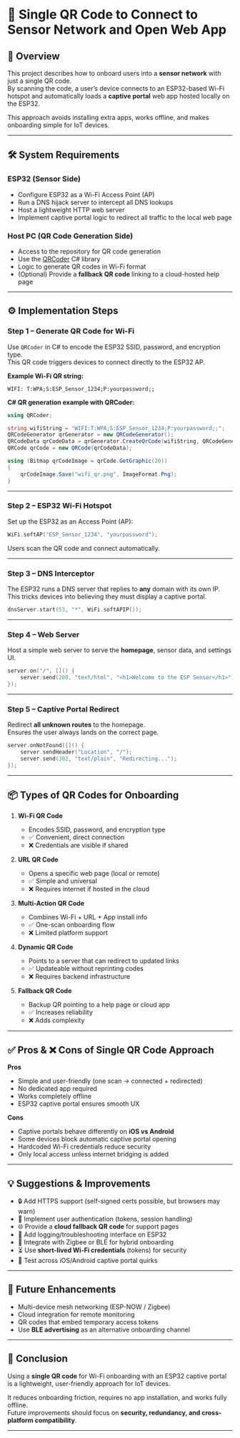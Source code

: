 # 📱 Single QR Code to Connect to Sensor Network and Open Web App

## 📖 Overview
This project describes how to onboard users into a **sensor network** with just a single QR code.  
By scanning the code, a user’s device connects to an ESP32-based Wi-Fi hotspot and automatically loads a **captive portal** web app hosted locally on the ESP32.  

This approach avoids installing extra apps, works offline, and makes onboarding simple for IoT devices.  

---

## 🛠️ System Requirements

### ESP32 (Sensor Side)
- Configure ESP32 as a Wi-Fi Access Point (AP)  
- Run a DNS hijack server to intercept all DNS lookups  
- Host a lightweight HTTP web server  
- Implement captive portal logic to redirect all traffic to the local web page  

### Host PC (QR Code Generation Side)
- Access to the repository for QR code generation  
- Use the [QRCoder](https://github.com/codebude/QRCoder) C# library  
- Logic to generate QR codes in Wi-Fi format  
- (Optional) Provide a **fallback QR code** linking to a cloud-hosted help page  

---

## ⚙️ Implementation Steps

### **Step 1 – Generate QR Code for Wi-Fi**
Use `QRCoder` in C# to encode the ESP32 SSID, password, and encryption type.  
This QR code triggers devices to connect directly to the ESP32 AP.  

**Example Wi-Fi QR string:**
```text
WIFI: T:WPA;S:ESP_Sensor_1234;P:yourpassword;;
```

**C# QR generation example with QRCoder:**
```csharp
using QRCoder;

string wifiString = "WIFI:T:WPA;S:ESP_Sensor_1234;P:yourpassword;;";
QRCodeGenerator qrGenerator = new QRCodeGenerator();
QRCodeData qrCodeData = qrGenerator.CreateQrCode(wifiString, QRCodeGenerator.ECCLevel.Q);
QRCode qrCode = new QRCode(qrCodeData);

using (Bitmap qrCodeImage = qrCode.GetGraphic(20))
{
    qrCodeImage.Save("wifi_qr.png", ImageFormat.Png);
}
```

---

### **Step 2 – ESP32 Wi-Fi Hotspot**
Set up the ESP32 as an Access Point (AP):  

```cpp
WiFi.softAP("ESP_Sensor_1234", "yourpassword");
```

Users scan the QR code and connect automatically.  

---

### **Step 3 – DNS Interceptor**
The ESP32 runs a DNS server that replies to **any** domain with its own IP.  
This tricks devices into believing they must display a captive portal.  

```cpp
dnsServer.start(53, "*", WiFi.softAPIP());
```

---

### **Step 4 – Web Server**
Host a simple web server to serve the **homepage**, sensor data, and settings UI.  

```cpp
server.on("/", []() {
    server.send(200, "text/html", "<h1>Welcome to the ESP Sensor</h1>");
});
```

---

### **Step 5 – Captive Portal Redirect**
Redirect **all unknown routes** to the homepage.  
Ensures the user always lands on the correct page.  

```cpp
server.onNotFound([]() {
    server.sendHeader("Location", "/");
    server.send(302, "text/plain", "Redirecting...");
});
```

---

## 📦 Types of QR Codes for Onboarding

1. **Wi-Fi QR Code**  
   - Encodes SSID, password, and encryption type  
   - ✅ Convenient, direct connection  
   - ❌ Credentials are visible if shared  

2. **URL QR Code**  
   - Opens a specific web page (local or remote)  
   - ✅ Simple and universal  
   - ❌ Requires internet if hosted in the cloud  

3. **Multi-Action QR Code**  
   - Combines Wi-Fi + URL + App install info  
   - ✅ One-scan onboarding flow  
   - ❌ Limited platform support  

4. **Dynamic QR Code**  
   - Points to a server that can redirect to updated links  
   - ✅ Updateable without reprinting codes  
   - ❌ Requires backend infrastructure  

5. **Fallback QR Code**  
   - Backup QR pointing to a help page or cloud app  
   - ✅ Increases reliability  
   - ❌ Adds complexity  

---

## ✅ Pros & ❌ Cons of Single QR Code Approach

**Pros**
- Simple and user-friendly (one scan → connected + redirected)  
- No dedicated app required  
- Works completely offline  
- ESP32 captive portal ensures smooth UX  

**Cons**
- Captive portals behave differently on **iOS vs Android**  
- Some devices block automatic captive portal opening  
- Hardcoded Wi-Fi credentials reduce security  
- Only local access unless internet bridging is added  

---

## 💡 Suggestions & Improvements

- 🔒 Add HTTPS support (self-signed certs possible, but browsers may warn)  
- 🔑 Implement user authentication (tokens, session handling)  
- 🌐 Provide a **cloud fallback QR code** for support pages  
- 📝 Add logging/troubleshooting interface on ESP32  
- 🔗 Integrate with Zigbee or BLE for hybrid onboarding  
- ⏳ Use **short-lived Wi-Fi credentials** (tokens) for security  
- 📱 Test across iOS/Android captive portal quirks  

---

## 🚀 Future Enhancements

- Multi-device mesh networking (ESP-NOW / Zigbee)  
- Cloud integration for remote monitoring  
- QR codes that embed temporary access tokens  
- Use **BLE advertising** as an alternative onboarding channel  

---

## 🏁 Conclusion
Using a **single QR code** for Wi-Fi onboarding with an ESP32 captive portal is a lightweight, user-friendly approach for IoT devices.  

It reduces onboarding friction, requires no app installation, and works fully offline.  
Future improvements should focus on **security, redundancy, and cross-platform compatibility**.  

---
